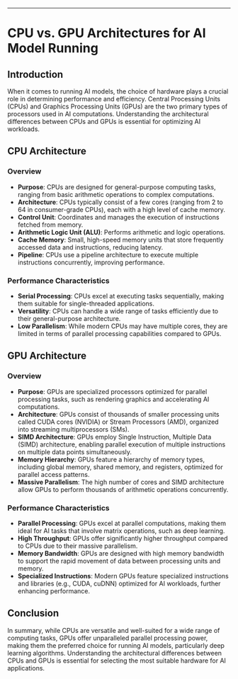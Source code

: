 

---

# CPU vs. GPU Architectures for AI Model Running

## Introduction

When it comes to running AI models, the choice of hardware plays a crucial role in determining performance and efficiency. Central Processing Units (CPUs) and Graphics Processing Units (GPUs) are the two primary types of processors used in AI computations. Understanding the architectural differences between CPUs and GPUs is essential for optimizing AI workloads.

## CPU Architecture

### Overview

- **Purpose**: CPUs are designed for general-purpose computing tasks, ranging from basic arithmetic operations to complex computations.
- **Architecture**: CPUs typically consist of a few cores (ranging from 2 to 64 in consumer-grade CPUs), each with a high level of cache memory.
- **Control Unit**: Coordinates and manages the execution of instructions fetched from memory.
- **Arithmetic Logic Unit (ALU)**: Performs arithmetic and logic operations.
- **Cache Memory**: Small, high-speed memory units that store frequently accessed data and instructions, reducing latency.
- **Pipeline**: CPUs use a pipeline architecture to execute multiple instructions concurrently, improving performance.

### Performance Characteristics

- **Serial Processing**: CPUs excel at executing tasks sequentially, making them suitable for single-threaded applications.
- **Versatility**: CPUs can handle a wide range of tasks efficiently due to their general-purpose architecture.
- **Low Parallelism**: While modern CPUs may have multiple cores, they are limited in terms of parallel processing capabilities compared to GPUs.

## GPU Architecture

### Overview

- **Purpose**: GPUs are specialized processors optimized for parallel processing tasks, such as rendering graphics and accelerating AI computations.
- **Architecture**: GPUs consist of thousands of smaller processing units called CUDA cores (NVIDIA) or Stream Processors (AMD), organized into streaming multiprocessors (SMs).
- **SIMD Architecture**: GPUs employ Single Instruction, Multiple Data (SIMD) architecture, enabling parallel execution of multiple instructions on multiple data points simultaneously.
- **Memory Hierarchy**: GPUs feature a hierarchy of memory types, including global memory, shared memory, and registers, optimized for parallel access patterns.
- **Massive Parallelism**: The high number of cores and SIMD architecture allow GPUs to perform thousands of arithmetic operations concurrently.

### Performance Characteristics

- **Parallel Processing**: GPUs excel at parallel computations, making them ideal for AI tasks that involve matrix operations, such as deep learning.
- **High Throughput**: GPUs offer significantly higher throughput compared to CPUs due to their massive parallelism.
- **Memory Bandwidth**: GPUs are designed with high memory bandwidth to support the rapid movement of data between processing units and memory.
- **Specialized Instructions**: Modern GPUs feature specialized instructions and libraries (e.g., CUDA, cuDNN) optimized for AI workloads, further enhancing performance.

## Conclusion

In summary, while CPUs are versatile and well-suited for a wide range of computing tasks, GPUs offer unparalleled parallel processing power, making them the preferred choice for running AI models, particularly deep learning algorithms. Understanding the architectural differences between CPUs and GPUs is essential for selecting the most suitable hardware for AI applications.




